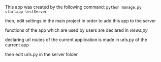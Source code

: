 This app was created by the following command:
```python manage.py startapp testServer```

then, edit settings in the main project in order to add this app to the server

functions of the app which are used by users are declared in *views.py*

declaring url routes of the current application is made in urls.py of the current app

then edit urls.py in the server folder

